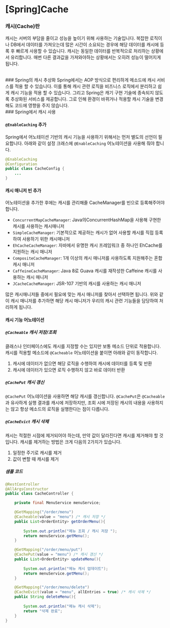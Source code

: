 # [Spring]Cache

### 캐시(Cache)란
캐시는 서버의 부담을 줄이고 성능을 높이기 위해 사용하는 기술입니다.
복잡한 로직이나 DB에서 데이터를 가져오는데 많은 시간이 소요되는 경우에 해당 데이터를 캐시에 등록 후 빠르게 사용할 수 있습니다.
캐시는 동일한 데이터를 반복적으로 처리하는 상황에서 유리합니다.
매번 다른 결과값을 가져와야하는 상황에서는 오히려 성능이 떨어지게 됩니다.

</br>
### Spring의 캐시 추상화
Spring에서는 AOP 방식으로 편리하게 메소드에 캐시 서비스를 적용 할 수 있습니다.
이를 통해 캐시 관련 로직을 비즈니스 로직에서 분리하고 쉽게 캐시 기능을 적용 할 수 있습니다.
그리고 Spring은 캐기 구현 기술에 종속되지 않도록 추상화된 서비스를 제공합니다.
그로 인해 환경이 바뀌거나 적용할 캐시 기술을 변경해도 코드에 영향을 주지 않습니다.

</br>
### Spring에서 캐시 사용

#### `@EnableCaching` 추가
Spring에서 어노테이션 기반의 캐시 기능을 사용하기 위해서는 먼저 별도의 선언이 필요합니다.
아래와 같이 설정 크래스에 `@EnableCaching` 어노테이션을 사용해 줘야 합니다.
```java
@EnableCaching
@Configuration 
public class CacheConfig {
    ... 
}
```

#### 캐시 매니저 빈 추가
어노테이션을 추가한 후에는 캐시를 관리해줄 CacheManager를 빈으로 등록해주어야 합니다.

* `ConcurrentMapCacheManager`: Java의ConcurrentHashMap을 사용해 구현한 캐시를 사용하는 캐시매니저
* `SimpleCacheManager`: 기본적으로 제공하는 캐시가 없어 사용할 캐시를 직접 등록하여 사용하기 위한 캐시매니저
* `EhCacheCacheManager`: 자바에서 유명한 캐시 프레임워크 중 하나인 EhCache를 지원하는 캐시 매니저
* `CompositeCacheManager`: 1개 이상의 캐시 매니저를 사용하도록 지원해주는 혼합 캐시 매니저
* `CaffeineCacheManager`: Java 8로 Guava 캐시를 재작성한 Caffeine 캐시를 사용하는 캐시 매니저
* `JCacheCacheManager`: JSR-107 기반의 캐시를 사용하는 캐시 매니저

많은 캐시매니저들 중에서 필요에 맞는 캐시 매니저를 찾아서 선택하면 됩니다.
위와 같이 캐시 매니저를 추가하면 해당 캐시 매니저가 우리의 캐시 관련 기능들을 담당하여 처리하게 됩니다.

#### 캐시 기능 어노테이션
##### `@Cacheable` 캐시 저장/조회
클래스나 인터페이스에도 캐시를 지정할 수는 있지만 보통 메소드 단위로 적용합니다. 
캐시를 적용할 메소드에 `@Cacheable` 어노테이션을 붙이면 아래와 같이 동작합니다.
1. 캐시에 데이터가 없으면 해당 로직을 수행하여 캐시에 데이터를 등록 및 반환
2. 캐시에 데이터가 있으면 로직 수행하지 않고 바로 데이터 반환

##### `@CachePut` 캐시 갱신
`@CachePut` 어노테이션을 사용하면 해당 캐시를 갱신합니다.
`@CachePut`은 `@Cacheable`과 유사하게 실행 결과를 캐시에 저장하지만, 조회 시에 저장된 캐시의 내용을 사용하지는 않고 항상 메소드의 로직을 실행한다는 점이 다릅니다.

##### `@CacheEvict` 캐시 삭제
캐시는 적절한 시점에 제거되어야 하는데, 만약 값이 달라진다면 캐시를 제거해야 할 것입니다. 
캐시를 제거하는 방법은 크게 다음의 2가지가 있습니다.
1. 일정한 주기로 캐시를 제거
2. 값이 변할 때 캐시를 제거

##### 샘플 코드
```java
@RestController
@AllArgsConstructor
public class CacheController {

	private final MenuService menuService;

    @GetMapping("/order/menu")
    @Cacheable(value = "menu") /* 캐시 저장 */
    public List<OrderEntity> getOrderMenu(){
	
        System.out.println("메뉴 조회 / 캐시 저장 ");
        return menuService.getMenu();
    }

    @GetMapping("/order/menu/put")
    @CachePut(value = "menu") /* 캐시 갱신 */
    public List<OrderEntity> updateMenu(){
	
        System.out.println("메뉴 캐시 업데이트");
        return menuService.getMenu();
    }

    @GetMapping("/order/menu/delete")
    @CacheEvict(value = "menu", allEntries = true) /* 캐시 삭제 */
    public String deleteMenu(){
	
        System.out.println("메뉴 캐시 삭제");
        return "삭제 완료";
    }
}
```
